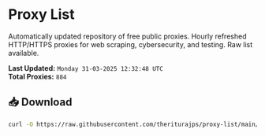 # Proxy List

Automatically updated repository of free public proxies. Hourly refreshed HTTP/HTTPS proxies for web scraping, cybersecurity, and testing. Raw list available.

**Last Updated:** `Monday 31-03-2025 12:32:48 UTC`  
**Total Proxies:** `884`

## 📥 Download
```bash
curl -O https://raw.githubusercontent.com/theriturajps/proxy-list/main/proxies.txt
